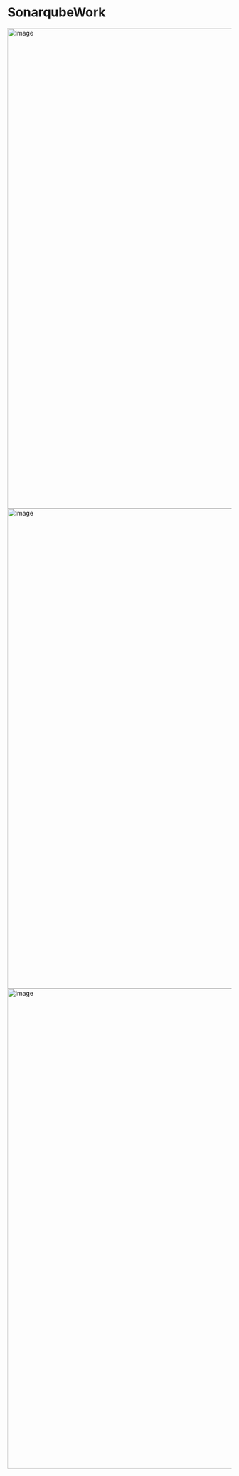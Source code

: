 ﻿# SonarqubeWork
 <img width="1920" height="1080" alt="image" src="https://github.com/user-attachments/assets/7795ee01-66f3-4960-a7cb-60556d799634" />

<img width="1920" height="1080" alt="image" src="https://github.com/user-attachments/assets/5d928462-6bc6-4d6f-acfa-d78139837f5a" />
<img width="1920" height="1080" alt="image" src="https://github.com/user-attachments/assets/a7712cd9-153e-4f18-bc5c-dbe9082e5d12" />

